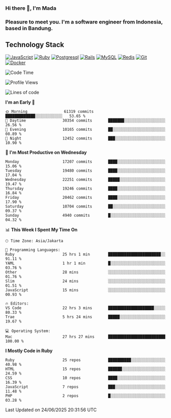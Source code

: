 ### Hi there 👋, I'm Mada
### Pleasure to meet you. I'm a software engineer from Indonesia, based in Bandung.

## Technology Stack

[![JavaScript](https://img.shields.io/badge/-JavaScript-%23F7DF1C?style=flat-square&logo=javascript&logoColor=000000&labelColor=%23F7DF1C&color=%23FFCE5A)](https://www.javascript.com/)
[![Ruby](https://img.shields.io/badge/Ruby-CC342D?style=flat-square&logo=ruby&logoColor=white)](https://www.ruby-lang.org/en/)
[![Postgresql](https://img.shields.io/badge/PostgreSQL-316192?style=flat-square&logo=postgresql&logoColor=ffffff)](https://www.postgresql.org/)
[![Rails](https://img.shields.io/badge/Ruby_on_Rails-CC0000?style=flat-square&logo=ruby-on-rails&logoColor=white)](https://rubyonrails.org/)
[![MySQL](https://img.shields.io/badge/-MySQL-4479A1?style=flat-square&logo=MySQL&logoColor=ffffff)](https://www.mysql.com/)
[![Redis](https://img.shields.io/badge/-Redis-DC382D?style=flat-square&logo=Redis&logoColor=ffffff)](https://redis.io/)
[![Git](https://img.shields.io/badge/-Git-%23F05032?style=flat-square&logo=git&logoColor=%23ffffff)](https://git-scm.com/)
[![Docker](https://img.shields.io/badge/-Docker-2496ED?style=flat-square&logo=docker&logoColor=ffffff)](https://www.docker.com/)
<!--
**madaarya/madaarya** is a ✨ _special_ ✨ repository because its `README.md` (this file) appears on your GitHub profile.

Here are some ideas to get you started:

- 🔭 I’m currently working on ...
- 🌱 I’m currently learning ...
- 👯 I’m looking to collaborate on ...
- 🤔 I’m looking for help with ...
- 💬 Ask me about ...
- 📫 How to reach me: ...
- 😄 Pronouns: ...
- ⚡ Fun fact: ...
-->
<!--START_SECTION:waka-->
![Code Time](http://img.shields.io/badge/Code%20Time-7%2C412%20hrs%2035%20mins-blue)

![Profile Views](http://img.shields.io/badge/Profile%20Views-0-blue)

![Lines of code](https://img.shields.io/badge/From%20Hello%20World%20I%27ve%20Written-51.7%20million%20lines%20of%20code-blue)

**I'm an Early 🐤** 

```text
🌞 Morning                61319 commits       █████████████░░░░░░░░░░░░   53.65 % 
🌆 Daytime                30354 commits       ███████░░░░░░░░░░░░░░░░░░   26.56 % 
🌃 Evening                10165 commits       ██░░░░░░░░░░░░░░░░░░░░░░░   08.89 % 
🌙 Night                  12452 commits       ███░░░░░░░░░░░░░░░░░░░░░░   10.90 % 
```
📅 **I'm Most Productive on Wednesday** 

```text
Monday                   17207 commits       ████░░░░░░░░░░░░░░░░░░░░░   15.06 % 
Tuesday                  19480 commits       ████░░░░░░░░░░░░░░░░░░░░░   17.04 % 
Wednesday                22251 commits       █████░░░░░░░░░░░░░░░░░░░░   19.47 % 
Thursday                 19246 commits       ████░░░░░░░░░░░░░░░░░░░░░   16.84 % 
Friday                   20462 commits       ████░░░░░░░░░░░░░░░░░░░░░   17.90 % 
Saturday                 10704 commits       ██░░░░░░░░░░░░░░░░░░░░░░░   09.37 % 
Sunday                   4940 commits        █░░░░░░░░░░░░░░░░░░░░░░░░   04.32 % 
```


📊 **This Week I Spent My Time On** 

```text
🕑︎ Time Zone: Asia/Jakarta

💬 Programming Languages: 
Ruby                     25 hrs 1 min        ███████████████████████░░   91.11 % 
YAML                     1 hr 1 min          █░░░░░░░░░░░░░░░░░░░░░░░░   03.76 % 
Other                    28 mins             ░░░░░░░░░░░░░░░░░░░░░░░░░   01.76 % 
Slim                     24 mins             ░░░░░░░░░░░░░░░░░░░░░░░░░   01.51 % 
JavaScript               15 mins             ░░░░░░░░░░░░░░░░░░░░░░░░░   00.93 % 

🔥 Editors: 
VS Code                  22 hrs 3 mins       ████████████████████░░░░░   80.33 % 
Trae                     5 hrs 24 mins       █████░░░░░░░░░░░░░░░░░░░░   19.67 % 

💻 Operating System: 
Mac                      27 hrs 27 mins      █████████████████████████   100.00 % 
```

**I Mostly Code in Ruby** 

```text
Ruby                     25 repos            ██████████░░░░░░░░░░░░░░░   40.98 % 
HTML                     15 repos            ██████░░░░░░░░░░░░░░░░░░░   24.59 % 
CSS                      10 repos            ████░░░░░░░░░░░░░░░░░░░░░   16.39 % 
JavaScript               7 repos             ███░░░░░░░░░░░░░░░░░░░░░░   11.48 % 
PHP                      2 repos             █░░░░░░░░░░░░░░░░░░░░░░░░   03.28 % 
```




 Last Updated on 24/06/2025 20:31:56 UTC
<!--END_SECTION:waka-->
